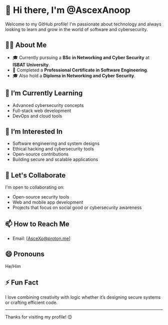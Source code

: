 # 👋 Hi there, I'm @AscexAnoop

Welcome to my GitHub profile! I'm passionate about technology and always looking to learn and grow in the world of software and cybersecurity.

## 👨‍🎓 About Me
- 🎓 Currently pursuing a **BSc in Networking and Cyber Security** at **ISBAT University**.
- 📜 Completed a **Professional Certificate in Software Engineering**.
- 🎓 Also hold a **Diploma in Networking and Cyber Security**.

## 🌱 I’m Currently Learning
- Advanced cybersecurity concepts
- Full-stack web development
- DevOps and cloud tools

## 👀 I’m Interested In
- Software engineering and system designs 
- Ethical hacking and cybersecurity tools  
- Open-source contributions  
- Building secure and scalable applications  

## 💬 Let's Collaborate
I'm open to collaborating on:
- Open-source security tools  
- Web and mobile app development  
- Projects that focus on social good or cybersecurity awareness  

## 📫 How to Reach Me
- Email: [AsceXo@proton.me]

## 😄 Pronouns
He/Him

## ⚡ Fun Fact
I love combining creativity with logic whether it’s designing secure systems or crafting efficient code.

---

Thanks for visiting my profile! 😊
